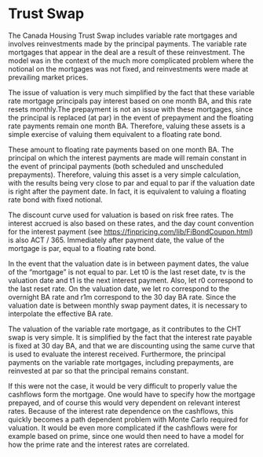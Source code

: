 # Trust Swap

The Canada Housing Trust Swap includes variable rate mortgages and involves reinvestments made by the principal payments. The variable rate mortgages that appear in 
the deal are a result of these reinvestment. The model was in the context of the much more complicated problem where the notional on the mortgages was not fixed, 
and reinvestments were made at prevailing market prices.

The issue of valuation is very much simplified by the fact that these variable rate mortgage principals pay interest based on one month BA, and this rate resets 
monthly.The prepayment is not an issue with these mortgages, since the principal is replaced (at par) in the event of prepayment and the floating rate payments 
remain one month BA. Therefore, valuing these assets is a simple exercise of valuing them equivalent to a floating rate bond.

These amount to floating rate payments based on one month BA. The principal on which the interest payments are made will remain constant in the event of principal 
payments (both scheduled and unscheduled prepayments). Therefore, valuing this asset is a very simple calculation, with the results being very close to par and equal 
to par if the valuation date is right after the payment date. In fact, it is equivalent to valuing a floating rate bond with fixed notional.

The discount curve used for valuation is based on risk free rates. The interest accrued is also based on these rates, and the day count convention for the interest 
payment (see https://finpricing.com/lib/FiBondCoupon.html) is also ACT / 365. Immediately after payment date, the value of the mortgage is par, equal to a floating rate bond.

In the event that the valuation date is in between payment dates, the value of the “mortgage” is not equal to par. Let t0 is the last reset date, tv is the valuation 
date and t1 is the next interest payment. Also, let r0 correspond to the last reset rate. On the valuation date, we let ro correspond to the overnight BA rate and 
r1m correspond to the 30 day BA rate. Since the valuation date is between monthly swap payment dates, it is necessary to interpolate the effective BA rate.

The valuation of the variable rate mortgage, as it contributes to the CHT swap is very simple. It is simplified by the fact that the interest rate payable is fixed 
at 30 day BA, and that we are discounting using the same curve that is used to evaluate the interest received. Furthermore, the principal payments on the variable 
rate mortgages, including prepayments, are reinvested at par so that the principal remains constant.

If this were not the case, it would be very difficult to properly value the cashflows form the mortgage. One would have to specify how the mortgage prepayed, and 
of course this would very dependent on relevant interest rates. Because of the interest rate dependence on the cashflows, this quickly becomes a path dependent 
problem with Monte Carlo required for valuation. It would be even more complicated if the cashflows were for example based on prime, since one would then need to 
have a model for how the prime rate and the interest rates are correlated.


